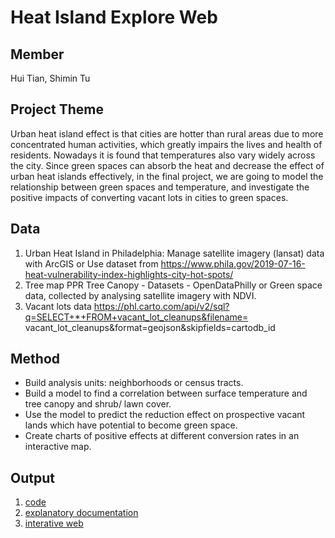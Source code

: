 # Heat Island Explore Web

## Member
Hui Tian, Shimin Tu 

## Project Theme
Urban heat island effect is that cities are hotter than rural areas due to more concentrated human activities, which greatly impairs the lives and health of residents. Nowadays it is found that temperatures also vary widely across the city. Since green spaces can absorb the heat and decrease the effect of urban heat islands effectively, in the final project, we are going to model the relationship between green spaces and temperature, and investigate the positive impacts of converting vacant lots in cities to green spaces.

## Data
1. Urban Heat Island in Philadelphia:
Manage satellite imagery (lansat) data with ArcGIS or Use dataset from
https://www.phila.gov/2019-07-16-heat-vulnerability-index-highlights-city-hot-spots/ 
2. Tree map
PPR Tree Canopy - Datasets - OpenDataPhilly or
Green space data, collected by analysing satellite imagery with NDVI. 
3. Vacant lots data
https://phl.carto.com/api/v2/sql?q=SELECT+*+FROM+vacant_lot_cleanups&filename= vacant_lot_cleanups&format=geojson&skipfields=cartodb_id

## Method
- Build analysis units: neighborhoods or census tracts.
- Build a model to find a correlation between surface temperature and tree canopy and
shrub/ lawn cover.
- Use the model to predict the reduction effect on prospective vacant lands which have
potential to become green space.
- Create charts of positive effects at different conversion rates in an interactive map.

## Output
1. [code](https://github.com/ShiminTu/Heat-Island-Explorer-Web/blob/main/HeatIslandExplore.ipynb)
2. [explanatory documentation ](https://github.com/ShiminTu/Heat-Island-Explorer-Web/blob/main/Vacant_lands_Reduce_Heatisland_Effect.docx)
3. [interative web]()
